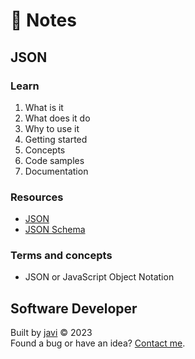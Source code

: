 # :memo: Notes
## JSON
### Learn
1. What is it
2. What does it do
3. Why to use it
4. Getting started
5. Concepts
6. Code samples
7. Documentation
### Resources
- [JSON](https://www.json.org/)
- [JSON Schema](https://json-schema.org/)
### Terms and concepts
- JSON or JavaScript Object Notation
## Software Developer
Built by [javi](https://github.com/javi0b01/) :copyright: 2023  
Found a bug or have an idea? [Contact me](https://www.linkedin.com/in/javi0b01/).
